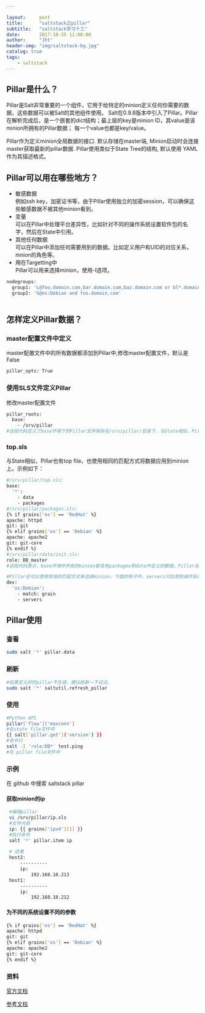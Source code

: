 ```yaml
---

layout:     post
title:      "saltstack之pillar"
subtitle:   "saltstack学习十三"
date:       2017-10-25 11:00:00
author:     "Jht"
header-img: "img/saltstack-bg.jpg"
catalog: true
tags:
    - saltstack
---
```


## Pillar是什么？

Pillar是Salt非常重要的一个组件，它用于给特定的minion定义任何你需要的数据，这些数据可以被Salt的其他组件使用。
Salt在0.9.8版本中引入了Pillar。Pillar在解析完成后，是一个嵌套的dict结构；最上层的key是minion ID，其value是该minion所拥有的Pillar数据；
每一个value也都是key/value。

Pillar作为定义minion全局数据的接口. 默认存储在master端, Minion启动时会连接master获取最新的pillar数据. Pillar使用类似于State Tree的结构, 
默认使用 YAML 作为其描述格式。

## Pillar可以用在哪些地方？

- 敏感数据<br/>例如ssh key，加密证书等，由于Pillar使用独立的加密session，可以确保这些敏感数据不被其他minion看到。
- 变量<br/>可以在Pillar中处理平台差异性，比如针对不同的操作系统设置软件包的名字，然后在State中引用。
- 其他任何数据<br/>可以在Pillar中添加任何需要用到的数据。比如定义用户和UID的对应关系，mnion的角色等。
- 用在Targetting中<br/>Pillar可以用来选择minion，使用-I选项。

```bash
nodegroups:
  group1: 'L@foo.domain.com,bar.domain.com,baz.domain.com or bl*.domain.com'
  group2: 'G@os:Debian and foo.domain.com'
  
```

## 怎样定义Pillar数据？

### master配置文件中定义

master配置文件中的所有数据都添加到Pillar中,修改master配置文件，默认是False

```bash
pillar_opts: True
```

### 使用SLS文件定义Pillar

修改master配置文件

```bash
pillar_roots:
  base:
    - /srv/pillar
#这段代码定义了base环境下的Pillar文件保存在/srv/pillar/目录下。与State相似，Pillar也有top file，也使用相同的匹配方式将数据应用到minion上。示例如下：
```

### top.sls

与State相似，Pillar也有top file，也使用相同的匹配方式将数据应用到minion上。示例如下：

```bash
#/srv/pillar/top.sls:
base:
  '*':
    - data
    - packages
#/srv/pillar/packages.sls: 
{% if grains['os'] == 'RedHat' %}
apache: httpd
git: git
{% elif grains['os'] == 'Debian' %}
apache: apache2
git: git-core
{% endif %}
#/srv/pillar/data/init.sls:
role: DB_master
#这段代码表示，base环境中所有的minion都具有packages和data中定义的数据。Pillar采用与file server相同的文件映射方式，在本例中，packages映射到文件/srv/pillar/packages.sls，data映射到/srv/pillar/data/init.sls。注意key与value要用冒号加空格分隔，没有空格的话将解析失败。

#Pillar还可以使用其他的匹配方式来选择minion，下面的例子中，servers只应用到操作系统是Debain的机器：
dev:
  'os:Debian':
    - match: grain
    - servers

```


## Pillar使用

### 查看

```bash
sudo salt '*' pillar.data
```

### 刷新

```bash
#如果定义好的pillar不生效，建议刷新一下试试。
sudo salt '*' saltutil.refresh_pillar
```

### 使用

```bash
#Python API
pillar['flow']['maxconn']
#在state file文件中
{{ salt['pillar.get']('version') }}
#命令行
salt -I 'role:DB*' test.ping
#在 pillar file文件中
```

### 示例

在 github 中搜索 saltstack pillar

#### 获取minion的ip

```bash
 #编辑pillar 
 vi /srv/pillar/ip.sls
 #文件内容
 ip: {{ grains['ipv4'][1] }}
 #执行命令 
 salt '*' pillar.item ip
 
 # 结果
 host2:
     ----------
     ip:
         192.168.18.213
 host1:
     ----------
     ip:
         192.168.18.212

```
#### 为不同的系统设置不同的参数

```bash
{% if grains['os'] == 'RedHat' %}
apache: httpd
git: git
{% elif grains['os'] == 'Debian' %}
apache: apache2
git: git-core
{% endif %}
```

### 资料

[官方文档](https://docs.saltstack.com/en/latest/ref/pillar/index.html)

[参考文档](http://www.ituring.com.cn/article/42398)



